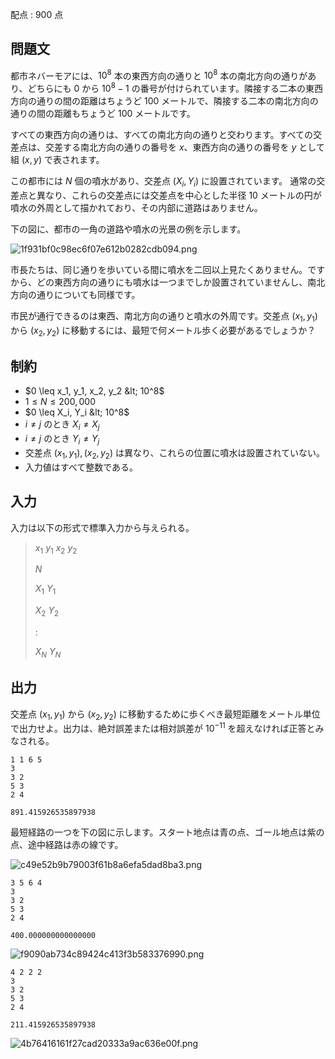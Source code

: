 配点 : $900$ 点

## 問題文

都市ネバーモアには、$10^8$ 本の東西方向の通りと $10^8$ 本の南北方向の通りがあり、どちらにも $0$ から $10^8-1$ の番号が付けられています。隣接する二本の東西方向の通りの間の距離はちょうど $100$ メートルで、隣接する二本の南北方向の通りの間の距離もちょうど $100$ メートルです。

すべての東西方向の通りは、すべての南北方向の通りと交わります。すべての交差点は、交差する南北方向の通りの番号を $x$、東西方向の通りの番号を $y$ として組 $(x, y)$ で表されます。

この都市には $N$ 個の噴水があり、交差点 $(X_i, Y_i)$ に設置されています。
通常の交差点と異なり、これらの交差点には交差点を中心とした半径 $10$ メートルの円が噴水の外周として描かれており、その内部に道路はありません。

下の図に、都市の一角の道路や噴水の光景の例を示します。

![1f931bf0c98ec6f07e612b0282cdb094.png](https://img.atcoder.jp/agc019/1f931bf0c98ec6f07e612b0282cdb094.png)

市長たちは、同じ通りを歩いている間に噴水を二回以上見たくありません。ですから、どの東西方向の通りにも噴水は一つまでしか設置されていませんし、南北方向の通りについても同様です。

市民が通行できるのは東西、南北方向の通りと噴水の外周です。交差点 $(x_1, y_1)$ から $(x_2, y_2)$ に移動するには、最短で何メートル歩く必要があるでしょうか？

## 制約

- $0 \leq x_1, y_1, x_2, y_2 &lt; 10^8$
- $1 \leq N \leq 200,000$
- $0 \leq X_i, Y_i &lt; 10^8$
- $i \neq j$ のとき $X_i \neq X_j$
- $i \neq j$ のとき $Y_i \neq Y_j$
- 交差点 $(x_1, y_1), (x_2, y_2)$ は異なり、これらの位置に噴水は設置されていない。
- 入力値はすべて整数である。

## 入力

入力は以下の形式で標準入力から与えられる。

> $x_1$ $y_1$ $x_2$ $y_2$
> 
> $N$
> 
> $X_1$ $Y_1$
> 
> $X_2$ $Y_2$
> 
> $:$
> 
> $X_N$ $Y_N$

## 出力

交差点 $(x_1, y_1)$ から $(x_2, y_2)$ に移動するために歩くべき最短距離をメートル単位で出力せよ。出力は、絶対誤差または相対誤差が $10^{-11}$ を超えなければ正答とみなされる。

```input1
1 1 6 5
3
3 2
5 3
2 4
```

```output1
891.415926535897938
```

最短経路の一つを下の図に示します。スタート地点は青の点、ゴール地点は紫の点、途中経路は赤の線です。

![c49e52b9b79003f61b8a6efa5dad8ba3.png](https://img.atcoder.jp/agc019/c49e52b9b79003f61b8a6efa5dad8ba3.png)

```input2
3 5 6 4
3
3 2
5 3
2 4
```

```output2
400.000000000000000
```

![f9090ab734c89424c413f3b583376990.png](https://img.atcoder.jp/agc019/f9090ab734c89424c413f3b583376990.png)

```input3
4 2 2 2
3
3 2
5 3
2 4
```

```output3
211.415926535897938
```

![4b76416161f27cad20333a9ac636e00f.png](https://img.atcoder.jp/agc019/4b76416161f27cad20333a9ac636e00f.png)